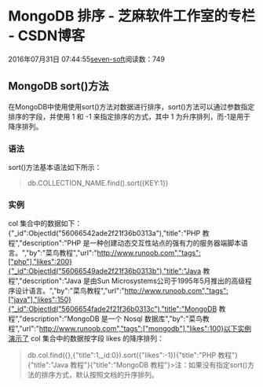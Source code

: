 
# MongoDB 排序 -  芝麻软件工作室的专栏 - CSDN博客


2016年07月31日 07:44:55[seven-soft](https://me.csdn.net/softn)阅读数：749



## MongoDB sort()方法
在MongoDB中使用使用sort()方法对数据进行排序，sort()方法可以通过参数指定排序的字段，并使用 1 和 -1 来指定排序的方式，其中 1 为升序排列，而-1是用于降序排列。
### 语法
sort()方法基本语法如下所示：
>db.COLLECTION_NAME.find().sort({KEY:1})
### 实例
col 集合中的数据如下：
{"_id":ObjectId("56066542ade2f21f36b0313a"),"title":"PHP 教程","description":"PHP 是一种创建动态交互性站点的强有力的服务器端脚本语言。","by":"菜鸟教程","url":"http://www.runoob.com","tags":["php"],"likes":200}{"_id":ObjectId("56066549ade2f21f36b0313b"),"title":"Java 教程","description":"Java 是由Sun Microsystems公司于1995年5月推出的高级程序设计语言。","by":"菜鸟教程","url":"http://www.runoob.com","tags":["java"],"likes":150}{"_id":ObjectId("5606654fade2f21f36b0313c"),"title":"MongoDB 教程","description":"MongoDB 是一个 Nosql 数据库","by":"菜鸟教程","url":"http://www.runoob.com","tags":["mongodb"],"likes":100}以下实例演示了 col 集合中的数据按字段 likes 的降序排列：
>db.col.find({},{"title":1,_id:0}).sort({"likes":-1}){"title":"PHP 教程"}{"title":"Java 教程"}{"title":"MongoDB 教程"}>注：如果没有指定sort()方法的排序方式，默认按照文档的升序排列。

